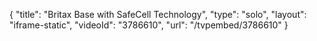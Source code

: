 {
    "title": "Britax Base with SafeCell Technology",
    "type": "solo",
    "layout": "iframe-static",
    "videoId": "3786610",
    "url": "\/tvpembed\/3786610"
}
